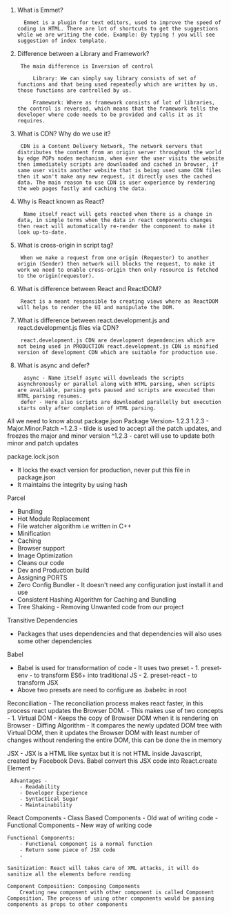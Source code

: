 <!-- 1st Session -->
1. What is Emmet?

		 Emmet is a plugin for text editors, used to improve the speed of coding in HTML. There are lot of shortcuts to get the suggestions while we are writing the code. Example: By typing ! you will see suggestion of index template.



2. Difference between a Library and Framework? 

		The main difference is Inversion of control

			Library: We can simply say library consists of set of functions and that being used repeatedly which are written by us, those functions are controlled by us.

			Framework: Where as framework consists of lot of libraries, the control is reversed, which means that the framework tells the developer where code needs to be provided and calls it as it requires.

3. What is CDN? Why do we use it? 

		CDN is a Content Delivery Network, The network servers that distributes the content from an origin server throughout the world by edge POPs nodes mechanism, when ever the user visits the website then immediately scripts are downloaded and cached in browser, if same user visits another website that is being used same CDN files then it won't make any new request, it directly uses the cached data. The main reason to use CDN is user experience by rendering the web pages fastly and caching the data.

		

4. Why is React known as React?

		 Name itself react will gets reacted when there is a change in data, in simple terms when the data in react components changes then react will automatically re-render the component to make it look up-to-date.

		

5. What is cross-origin in script tag? 

		When we make a request from one origin (Requestor) to another origin (Sender) then network will blocks the request, to make it work we need to enable cross-origin then only resource is fetched to the origin(requestor).



6. What is difference between React and ReactDOM?   

		React is a meant responsible to creating views where as ReactDOM will helps to render the UI and manipulate the DOM.

		

7. What is difference between react.development.js and react.development.js files via CDN? 

		react.development.js CDN are development dependencies which are not being used in PRODUCTION react.development.js CDN is minified version of development CDN which are suitable for production use.

		

8. What is async and defer?

		 async - Name itself async will downloads the scripts asynchronously or parallel along with HTML parsing, when scripts are available, parsing gets paused and scripts are executed then HTML parsing resumes.
		defer - Here also scripts are downloaded parallelly but execution starts only after completion of HTML parsing.





<!-- 2nd Session -->

All we need to know about package.json
Package Version- 1.2.3
1.2.3 - Major.Minor.Patch
~1.2.3 - tilde is used to accept all the patch updates, and freezes the major and minor version
^1.2.3 - caret will use to update both minor and patch updates 

package.lock.json
- It locks the exact version for production, never put this file in package.json
- It maintains the integrity by using hash 

Parcel
- Bundling
- Hot Module Replacement
- File watcher algorithm i.e written in C++
- Minification
- Caching
- Browser support
- Image Optimization
- Cleans our code
- Dev and Production build
- Assigning PORTS
- Zero Config Bundler - It doesn't need any configuration just install it and use
- Consistent Hashing Algorithm for Caching and Bundling 
- Tree Shaking - Removing Unwanted code from our project

Transitive Dependencies 
- Packages that uses dependencies and that dependencies will also uses some other dependencies

Babel
- Babel is used for transformation of code
		- It uses two preset 
			- 1. preset-env - to transform ES6+ into traditional JS
			- 2. preset-react  - to transform JSX
- Above two presets are need to configure as .babelrc in root   




<!-- 3rd Session -->


Reconciliation -  The reconciliation process makes react faster, in this process react updates the Browser DOM.
	- This makes use of two concepts 
		- 1. Virtual DOM - Keeps the copy of Browser DOM when it is rendering on Browser
		- Diffing Algorithm   - It compares the newly updated DOM tree with Virtual DOM, then it updates the Browser DOM with least number of changes without rendering the entire DOM, this can be done the in memory 

JSX - JSX is a HTML like syntax but it is not HTML inside Javascript, created by Facebook Devs.
	Babel convert this JSX code into React.create Element
	- 

	 Advantages - 
		- Readability
		- Developer Experience
		- Syntactical Sugar
		- Maintainability

React Components 
	- Class Based Components - Old wat of writing code
	- Functional Components - New way of writing code

	Functional Components:
		- Functional component is a normal function
		- Return some piece of JSX code 
		- 

	Sanitization: React will takes care of XML attacks, it will do sanitize all the elements before rending 
	
	Component Composition: Composing Components
		Creating new component with other component is called Component Composition. The process of using other components would be passing components as props to other components